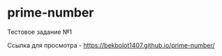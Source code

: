 # prime-number
Тестовое задание №1

Ссылка для просмотра - https://bekbolot1407.github.io/prime-number/
